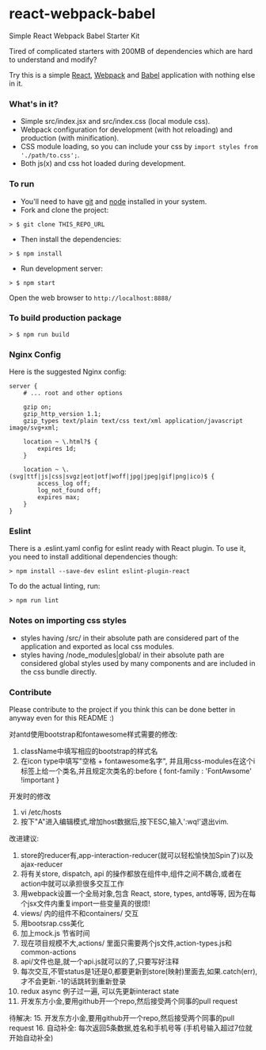 # react-webpack-babel
Simple React Webpack Babel Starter Kit

Tired of complicated starters with 200MB of dependencies which are hard to understand and modify?

Try this is a simple [React](https://facebook.github.io/react/), [Webpack](http://webpack.github.io/) and [Babel](https://babeljs.io/) application with nothing else in it.

### What's in it?

* Simple src/index.jsx and src/index.css (local module css).
* Webpack configuration for development (with hot reloading) and production (with minification).
* CSS module loading, so you can include your css by ```import styles from './path/to.css';```.
* Both js(x) and css hot loaded during development.

### To run

* You'll need to have [git](https://git-scm.com/) and [node](https://nodejs.org/en/) installed in your system.
* Fork and clone the project:

```
> $ git clone THIS_REPO_URL
```

* Then install the dependencies:

```
> $ npm install
```

* Run development server:

```
> $ npm start
```

Open the web browser to `http://localhost:8888/`

### To build production package

```
> $ npm run build
```

### Nginx Config

Here is the suggested Nginx config:
```
server {
	# ... root and other options

	gzip on;
	gzip_http_version 1.1;
	gzip_types text/plain text/css text/xml application/javascript image/svg+xml;

	location ~ \.html?$ {
		expires 1d;
	}

	location ~ \.(svg|ttf|js|css|svgz|eot|otf|woff|jpg|jpeg|gif|png|ico)$ {
		access_log off;
		log_not_found off;
		expires max;
	}
}
```

### Eslint
There is a .eslint.yaml config for eslint ready with React plugin.
To use it, you need to install additional dependencies though:

```
> npm install --save-dev eslint eslint-plugin-react
```

To do the actual linting, run:

```
> npm run lint
```

### Notes on importing css styles
* styles having /src/ in their absolute path are considered part of the application and exported as local css modules.
* styles having /node_modules|global/ in their absolute path are considered global styles used by many components and are included in the css bundle directly.

### Contribute
Please contribute to the project if you think this can be done better in anyway even for this README :)

对antd使用bootstrap和fontawesome样式需要的修改:
1. className中填写相应的bootstrap的样式名
2. 在icon type中填写"空格 + fontawesome名字", 并且用css-modules在这个i标签上给一个类名,并且规定次类名的:before { font-family : 'FontAwsome' !important }

开发时的修改
1. vi /etc/hosts
2. 按下"A"进入编辑模式,增加host数据后,按下ESC,输入':wq!'退出vim.

改进建议:
1. store的reducer有,app-interaction-reducer(就可以轻松愉快加Spin了)以及ajax-reducer
2. 将有关store, dispatch, api 的操作都放在组件中,组件之间不耦合,或者在action中就可以承担很多交互工作
3. 用webpack设置一个全局对象,包含 React, store, types, antd等等, 因为在每个jsx文件内重复import一些变量真的很烦!
4. views/ 内的组件不和containers/ 交互
6. 用bootsrap.css美化
7. 加上mock.js 节省时间
8. 现在项目规模不大,actions/ 里面只需要两个js文件,action-types.js和common-actions
9. api/文件也是,就一个api.js就可以的了,只要写好注释
11. 每次交互,不管status是1还是0,都要更新到store(映射)里面去,如果.catch(err),才不会更新.-1的话跳转到重新登录
12. redux async 例子过一遍, 可以先更新interact state
14. 开发东方小金,要用github开一个repo,然后接受两个同事的pull request



待解决:
15. 开发东方小金,要用github开一个repo,然后接受两个同事的pull request
16. 自动补全: 每次返回5条数据,姓名和手机号等 (手机号输入超过7位就开始自动补全)
